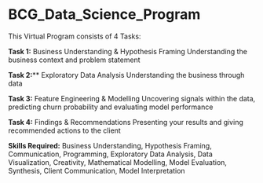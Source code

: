 # BCG_Data_Science_Program

This Virtual Program consists of 4 Tasks:

**Task 1:** Business Understanding & Hypothesis Framing
Understanding the business context and problem statement

**Task 2:**** Exploratory Data Analysis
Understanding the business through data

**Task 3:** Feature Engineering & Modelling
Uncovering signals within the data, predicting churn probability and evaluating model performance

**Task 4:** Findings & Recommendations
Presenting your results and giving recommended actions to the client

**Skills Required:**
Business Understanding, Hypothesis Framing, Communication, Programming, Exploratory Data Analysis, Data Visualization, Creativity, Mathematical Modelling, Model Evaluation, Synthesis, Client Communication, Model Interpretation
